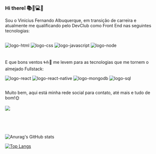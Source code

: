 ### Hi there❕ 📚📝💻🎯

Sou o Vinicius Fernando Albuquerque, em transição de carreira e atualmente me qualificando pelo DevClub como Front End nas seguintes tecnologias:

<div style="display: inline_block"><br>
<img src="https://img.shields.io/badge/HTML5-E34F26?style=for-the-badge&logo=html5&logoColor=white" alt="logo-html" />

<img src="https://img.shields.io/badge/CSS3-1572B6?style=for-the-badge&logo=css3&logoColor=white" alt="logo-css" />

<img src="https://img.shields.io/badge/JavaScript-F7DF1E?style=for-the-badge&logo=javascript&logoColor=black" alt="logo-javascript" />

<img src="https://img.shields.io/badge/Node.js-43853D?style=for-the-badge&logo=node.js&logoColor=white" alt="logo-node" />
<div/>
<br>



E que bons ventos 🌀⛵📖 me levem para as tecnologias que me tornem o almejado Fullstack:



<img src="https://img.shields.io/badge/React-20232A?style=for-the-badge&logo=react&logoColor=61DAFB" alt="logo-react" />

<img src="https://img.shields.io/badge/React_Native-20232A?style=for-the-badge&logo=react&logoColor=61DAFB" alt="logo-react-native" />

<img src="https://img.shields.io/badge/MongoDB-4EA94B?style=for-the-badge&logo=mongodb&logoColor=white" alt="logo-mongodb" />

<img src="https://img.shields.io/badge/PostgreSQL-316192?style=for-the-badge&logo=postgresql&logoColor=white" alt="logo-sql" />
<br>

##
Muito bem, aqui está minha rede social para contato, até mais e tudo de bom!🌞
<br>
<br>
<a href="https://www.linkedin.com/in/vinicius-fernando-albuquerque-69744a23b/" target="_blank">
   <img src="https://img.shields.io/badge/-LinkedIn-%230077B5?style=for-the-badge&logo=linkedin&logoColor=white" target="_blank"></a> 
##

  
<br>
<br>

![Anurag's GitHub stats](https://github-readme-stats.vercel.app/api?username=ViniFerAlbuquerque&show_icons=true&theme=default)
<br>


[![Top Langs](https://github-readme-stats.vercel.app/api/top-langs/?username=ViniFerAlbuquerque)](https://github.com/anuraghazra/github-readme-stats)


<!--
**ViniFerAlbuquerque/ViniFerAlbuquerque** is a ✨ _special_ ✨ repository because its `README.md` (this file) appears on your GitHub profile.

Here are some ideas to get you started:

- 🔭 I’m currently working on ...
- 🌱 I’m currently learning ...
- 👯 I’m looking to collaborate on ...
- 🤔 I’m looking for help with ...
- 💬 Ask me about ...
- 📫 How to reach me: ...
- 😄 Pronouns: ...
- ⚡ Fun fact: ...
-->
